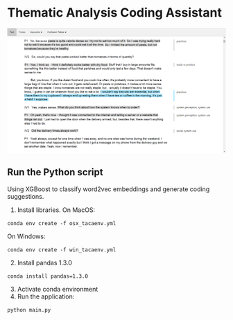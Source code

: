 # Thematic Analysis Coding Assistant

![](static/res/screenshots/text.png)

## Run the Python script

Using XGBoost to classify word2vec embeddings and generate coding suggestions.

1) Install libraries. On MacOS:

```
conda env create -f osx_tacaenv.yml
```

On Windows:

```
conda env create -f win_tacaenv.yml
```

2) Install pandas 1.3.0
```
conda install pandas=1.3.0
```
3) Activate conda environment
4) Run the application:

```
python main.py
```
